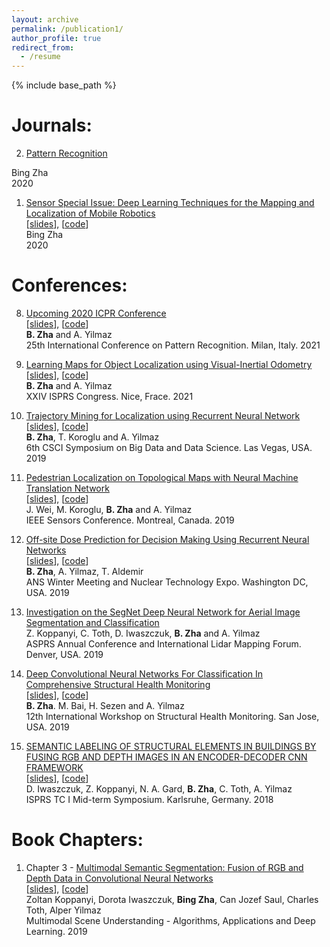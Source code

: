```yaml
---
layout: archive
permalink: /publication1/
author_profile: true
redirect_from:
  - /resume
---
```


{% include base_path %}



Journals:
======
2. [Pattern Recognition](https://www.journals.elsevier.com/pattern-recognition)  
<!---
[[slides]()], [[code]()]   
-->  
Bing Zha    
2020  


1. [Sensor Special Issue: Deep Learning Techniques for the Mapping and Localization of Mobile Robotics](https://www.mdpi.com/journal/sensors/special_issues/DLTMLMR)    
[[slides]()], [[code]()]    
Bing Zha        
2020  



Conferences:
======
8. [Upcoming 2020 ICPR Conference](https://www.micc.unifi.it/icpr2020/)  
[[slides]()], [[code]()]  
**B. Zha** and A. Yilmaz   
25th International Conference on Pattern Recognition. Milan, Italy. 2021    
 
7. [Learning Maps for Object Localization using Visual-Inertial Odometry]()  
[[slides]()], [[code]()]  
**B. Zha** and A. Yilmaz  
XXIV ISPRS Congress. Nice, Frace. 2021     

6. [Trajectory Mining for Localization using Recurrent Neural Network]()  
[[slides]()], [[code]()]  
**B. Zha**, T. Koroglu and A. Yilmaz  
6th CSCI Symposium on Big Data and Data Science. Las Vegas, USA. 2019

5. [Pedestrian Localization on Topological Maps with Neural Machine Translation Network]()  
[[slides]()], [[code]()]  
J. Wei, M. Koroglu, **B. Zha** and A. Yilmaz  
IEEE Sensors Conference. Montreal, Canada. 2019

4. [Off-site Dose Prediction for Decision Making Using Recurrent Neural Networks]()  
[[slides]()], [[code]()]  
**B. Zha**, A. Yilmaz, T. Aldemir  
ANS Winter Meeting and Nuclear Technology Expo. Washington DC, USA. 2019

3. [Investigation on the SegNet Deep Neural Network for Aerial Image Segmentation and Classification]()     
Z. Koppanyi, C. Toth, D. Iwaszczuk, **B. Zha** and A. Yilmaz  
ASPRS Annual Conference and International Lidar Mapping Forum. Denver, USA. 2019


2. [Deep Convolutional Neural Networks For Classification In Comprehensive Structural Health Monitoring]()  
[[slides]()], [[code]()]   
**B. Zha**. M. Bai, H. Sezen and A. Yilmaz  
12th International Workshop on Structural Health Monitoring. San Jose, USA. 2019

1. [SEMANTIC LABELING OF STRUCTURAL ELEMENTS IN BUILDINGS BY FUSING RGB AND DEPTH IMAGES IN AN ENCODER-DECODER CNN FRAMEWORK](https://www.int-arch-photogramm-remote-sens-spatial-inf-sci.net/XLII-1/225/2018/isprs-archives-XLII-1-225-2018.pdf)  
[[slides]()], [[code]()]    
D. Iwaszczuk, Z. Koppanyi, N. A. Gard, **B. Zha**, C. Toth, A. Yilmaz    
ISPRS TC I Mid-term Symposium. Karlsruhe, Germany. 2018     



Book Chapters:
======
1. Chapter 3 - [Multimodal Semantic Segmentation: Fusion of RGB and Depth Data in Convolutional Neural Networks](https://www.sciencedirect.com/science/article/pii/B9780128173589000093)   
[[slides]()], [[code]()]  
Zoltan Koppanyi, Dorota Iwaszczuk, **Bing Zha**, Can Jozef Saul, Charles Toth, Alper Yilmaz  
Multimodal Scene Understanding - Algorithms, Applications and Deep Learning. 2019


